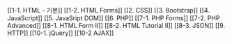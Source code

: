 [[1-1. HTML - 기본]]
[[1-2. HTML Forms]]
[[2. CSS]]
[[3. Bootstrap]]
[[4. JavaScript]]
[[5. JavaSript DOM]]
[[6. PHP]]
[[7-1. PHP Forms]]
[[7-2. PHP Advanced]]
[[8-1. HTML Form II]]
[[8-2. HTML Tutorial II]]
[[8-3. JSON]]
[[9. HTTP]]
[[10-1. jQuery]]
[[10-2 AJAX]]